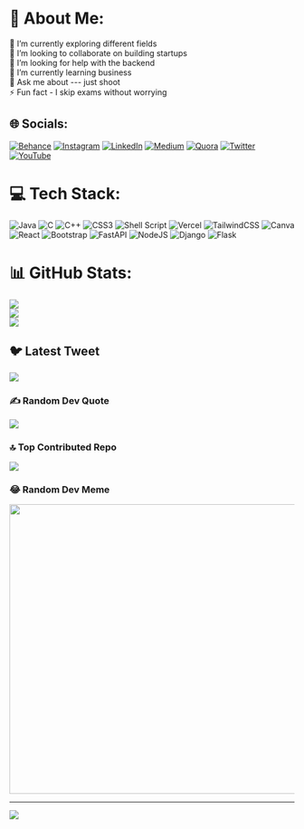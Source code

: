 # 💫 About Me:
🔭 I’m currently exploring different fields<br>👯 I’m looking to collaborate on building startups<br>🤝 I’m looking for help with the backend<br>🌱 I’m currently learning business<br>💬 Ask me about --- just shoot<br>⚡ Fun fact - I skip exams without worrying


## 🌐 Socials:
[![Behance](https://img.shields.io/badge/Behance-1769ff?logo=behance&logoColor=white)](https://behance.net/anukiranghosh) [![Instagram](https://img.shields.io/badge/Instagram-%23E4405F.svg?logo=Instagram&logoColor=white)](https://instagram.com/theanukiranghosh) [![LinkedIn](https://img.shields.io/badge/LinkedIn-%230077B5.svg?logo=linkedin&logoColor=white)](https://linkedin.com/in/anukiran-ghosh-8b064a1a5) [![Medium](https://img.shields.io/badge/Medium-12100E?logo=medium&logoColor=white)](https://medium.com/@anukiranghosh) [![Quora](https://img.shields.io/badge/Quora-%23B92B27.svg?logo=Quora&logoColor=white)](https://quora.com/profile/Anukiran-Ghosh) [![Twitter](https://img.shields.io/badge/Twitter-%231DA1F2.svg?logo=Twitter&logoColor=white)](https://twitter.com/anukiranghosh) [![YouTube](https://img.shields.io/badge/YouTube-%23FF0000.svg?logo=YouTube&logoColor=white)](https://youtube.com/@AnukiranGhosh) 

# 💻 Tech Stack:
![Java](https://img.shields.io/badge/java-%23ED8B00.svg?style=for-the-badge&logo=java&logoColor=white) ![C](https://img.shields.io/badge/c-%2300599C.svg?style=for-the-badge&logo=c&logoColor=white) ![C++](https://img.shields.io/badge/c++-%2300599C.svg?style=for-the-badge&logo=c%2B%2B&logoColor=white) ![CSS3](https://img.shields.io/badge/css3-%231572B6.svg?style=for-the-badge&logo=css3&logoColor=white) ![Shell Script](https://img.shields.io/badge/shell_script-%23121011.svg?style=for-the-badge&logo=gnu-bash&logoColor=white) ![Vercel](https://img.shields.io/badge/vercel-%23000000.svg?style=for-the-badge&logo=vercel&logoColor=white) ![TailwindCSS](https://img.shields.io/badge/tailwindcss-%2338B2AC.svg?style=for-the-badge&logo=tailwind-css&logoColor=white) ![Canva](https://img.shields.io/badge/Canva-%2300C4CC.svg?style=for-the-badge&logo=Canva&logoColor=white) ![React](https://img.shields.io/badge/react-%2320232a.svg?style=for-the-badge&logo=react&logoColor=%2361DAFB) ![Bootstrap](https://img.shields.io/badge/bootstrap-%23563D7C.svg?style=for-the-badge&logo=bootstrap&logoColor=white) ![FastAPI](https://img.shields.io/badge/FastAPI-005571?style=for-the-badge&logo=fastapi) ![NodeJS](https://img.shields.io/badge/node.js-6DA55F?style=for-the-badge&logo=node.js&logoColor=white) ![Django](https://img.shields.io/badge/django-%23092E20.svg?style=for-the-badge&logo=django&logoColor=white) ![Flask](https://img.shields.io/badge/flask-%23000.svg?style=for-the-badge&logo=flask&logoColor=white)
# 📊 GitHub Stats:
![](https://github-readme-stats.vercel.app/api?username=akghosh111&theme=blue-green&hide_border=false&include_all_commits=false&count_private=false)<br/>
![](https://github-readme-streak-stats.herokuapp.com/?user=akghosh111&theme=blue-green&hide_border=false)<br/>
![](https://github-readme-stats.vercel.app/api/top-langs/?username=akghosh111&theme=blue-green&hide_border=false&include_all_commits=false&count_private=false&layout=compact)

## 🐦 Latest Tweet
[![](https://gtce.itsvg.in/api?username=anukiranghosh)](https://github.com/VishwaGauravIn/github-twitter-card-embed)

### ✍️ Random Dev Quote
![](https://quotes-github-readme.vercel.app/api?type=horizontal&theme=radical)

### 🔝 Top Contributed Repo
![](https://github-contributor-stats.vercel.app/api?username=akghosh111&limit=5&theme=dark&combine_all_yearly_contributions=true)

### 😂 Random Dev Meme
<img src="https://rm.up.railway.app/" width="512px"/>

---
[![](https://visitcount.itsvg.in/api?id=akghosh111&icon=0&color=0)](https://visitcount.itsvg.in)

<!-- Proudly created with GPRM ( https://gprm.itsvg.in ) -->
